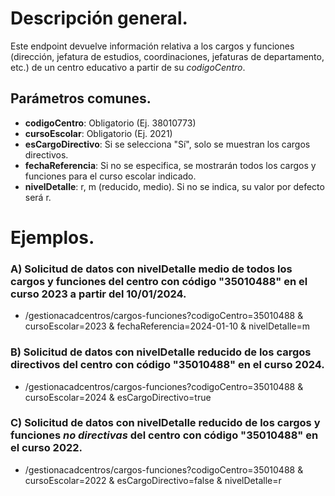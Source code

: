 # Descripción general.

Este endpoint devuelve información relativa a los cargos y funciones (dirección, jefatura de estudios, coordinaciones, jefaturas de departamento, etc.) de un centro educativo a partir de su _codigoCentro_.

## Parámetros comunes.
* **codigoCentro**: Obligatorio (Ej. 38010773)
* **cursoEscolar**: Obligatorio (Ej. 2021)
* **esCargoDirectivo**: Si se selecciona "Sí", solo se muestran los cargos directivos.
* **fechaReferencia**: Si no se especifica, se mostrarán todos los cargos y funciones para el curso escolar indicado.
* **nivelDetalle**: r, m (reducido, medio). Si no se indica, su valor por defecto será r.

# Ejemplos.
### A) Solicitud de datos con nivelDetalle medio de todos los cargos y funciones del centro con código "35010488" en el curso 2023 a partir del 10/01/2024.
* /gestionacadcentros/cargos-funciones?codigoCentro=35010488 & cursoEscolar=2023 & fechaReferencia=2024-01-10 & nivelDetalle=m

### B) Solicitud de datos con nivelDetalle reducido de los cargos directivos del centro con código "35010488" en el curso 2024.
* /gestionacadcentros/cargos-funciones?codigoCentro=35010488 & cursoEscolar=2024 & esCargoDirectivo=true

### C) Solicitud de datos con nivelDetalle reducido de los cargos y funciones *no directivas* del centro con código "35010488" en el curso 2022.
* /gestionacadcentros/cargos-funciones?codigoCentro=35010488 & cursoEscolar=2022 & esCargoDirectivo=false & nivelDetalle=r
